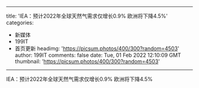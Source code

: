 
---
title: 'IEA：预计2022年全球天然气需求仅增长0.9% 欧洲将下降4.5%'
categories: 
 - 新媒体
 - 199IT
 - 首页更新
headimg: 'https://picsum.photos/400/300?random=4503'
author: 199IT
comments: false
date: Tue, 01 Feb 2022 12:10:09 GMT
thumbnail: 'https://picsum.photos/400/300?random=4503'
---

<div>   
IEA：预计2022年全球天然气需求仅增长0.9% 欧洲将下降4.5%  
</div>
            